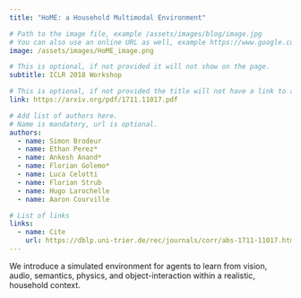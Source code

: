 ```yaml
---
title: "HoME: a Household Multimodal Environment"

# Path to the image file, example /assets/images/blog/image.jpg
# You can also use an online URL as well, example https://www.google.com/image.jpg
image: /assets/images/HoME_image.png

# This is optional, if not provided it will not show on the page.
subtitle: ICLR 2018 Workshop

# This is optional, if not provided the title will not have a link to anywhere
link: https://arxiv.org/pdf/1711.11017.pdf

# Add list of authors here.
# Name is mandatory, url is optional.
authors:
  - name: Simon Brodeur
  - name: Ethan Perez*
  - name: Ankesh Anand*
  - name: Florian Golemo*
  - name: Luca Celotti
  - name: Florian Strub
  - name: Hugo Larochelle
  - name: Aaron Courville

# List of links
links:
  - name: Cite
    url: https://dblp.uni-trier.de/rec/journals/corr/abs-1711-11017.html?view=bibtex
---
```


<!--Abstract-->

We introduce a simulated environment for agents to learn from vision, audio, semantics, physics, and object-interaction within a realistic, household context.
